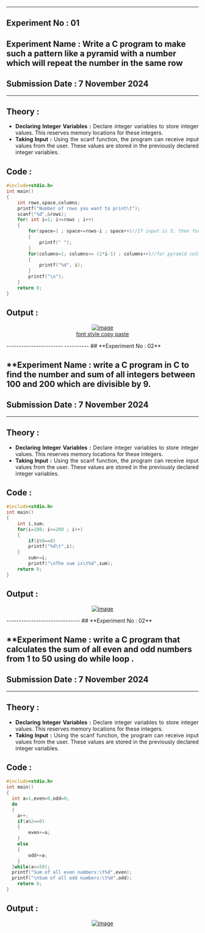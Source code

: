 ----------
## **Experiment No : 01**

## **Experiment Name : Write a C program to make such a pattern like a pyramid with a number which will repeat the number in the same row**

## **Submission Date : 7 November 2024**

----------

## **Theory :**
<div align="justify">

- **Declaring Integer Variables :** Declare integer variables to store integer values. This reserves memory locations for these integers.<br>
- **Taking Input :** Using the scanf function, the program can receive input values from the user. These values are stored in the previously declared integer variables.<br>

</div>

## **Code :**
```C
#include<stdio.h>
int main()
{
    int rows,space,columns;
    printf("Number of rows you want to print\t");
    scanf("%d",&rows);
    for( int i=1; i<=rows ; i++)
    {
        for(space=1 ; space<=rows-i ; space++)//If input is 5, then for the 1st line it's (5-1)=4; for 2nd line it's (5-2)=3
        {
            printf(" ");
        }
        for(columns=1; columns<= (2*i-1) ; columns++)//for pyramid colmuns are always (2n-1)
        {
            printf("%d", i);
        }
        printf("\n");
    }
    return 0;
}

```

## **Output :**
<p align="center">
<a href="https://imgbb.com/"><img src="https://i.ibb.co.com/S6T9G8L/image.png" alt="image" border="0"></a><br /><a target='_blank' href='https://usefulwebtool.com/'>font style copy paste</a><br />
</p>
-----------------------
----------
## **Experiment No : 02**

## **Experiment Name : write a C program in C to find the number and sum of all integers between 100 and 200 which are divisible by 9.

## **Submission Date : 7 November 2024**

----------

## **Theory :**
<div align="justify">

- **Declaring Integer Variables :** Declare integer variables to store integer values. This reserves memory locations for these integers.<br>
- **Taking Input :** Using the scanf function, the program can receive input values from the user. These values are stored in the previously declared integer variables.<br>

</div>

## **Code :**
```C
#include<stdio.h>
int main()
{
    int i,sum;
    for(i=100; i<=200 ; i++)
    {
        if(i%9==0)
        printf("%d\t",i);
    }
        sum+=i;
        printf("\nThe sum is\t%d",sum);
    return 0;
}

```

## **Output :**
<p align="center">
<a href="https://ibb.co.com/1bG6scT"><img src="https://i.ibb.co.com/7bt4ghK/image.png" alt="image" border="0"></a>
</p>
------------------------------
## **Experiment No : 02**

## **Experiment Name : write a C program that calculates the sum of all even and odd numbers from 1 to 50 using do while loop .

## **Submission Date : 7 November 2024**

----------

## **Theory :**
<div align="justify">

- **Declaring Integer Variables :** Declare integer variables to store integer values. This reserves memory locations for these integers.<br>
- **Taking Input :** Using the scanf function, the program can receive input values from the user. These values are stored in the previously declared integer variables.<br>

</div>

## **Code :**
```C
#include<stdio.h>
int main()
{
  int a=1,even=0,odd=0;
  do
  {
    a++;
    if(a%2==0)
    {
        even+=a;
    }
    else
    {
        odd+=a;
    }
  }while(a<=50);
  printf("Sum of all even numbers:\t%d",even);
  printf("\nSum of all odd numbers:\t%d",odd);
    return 0;
}


```

## **Output :**
<p align="center">
<a href="https://imgbb.com/"><img src="https://i.ibb.co.com/Qk4mhpq/image.png" alt="image" border="0"></a>
</p>
